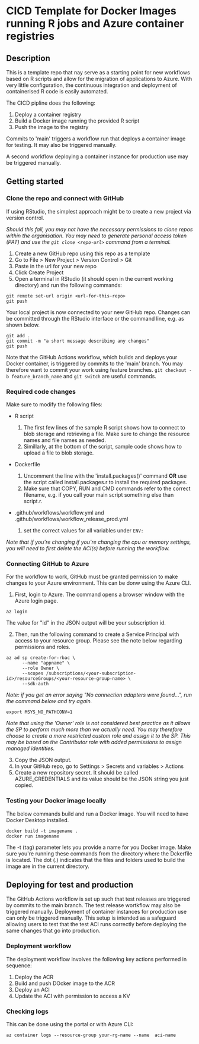 # CICD Template for Docker Images running R jobs and Azure container registries

## Description

This is a template repo that nay serve as a starting point for new workflows based on R scripts and allow for the migration of applications to Azure. With very little configuration, the continuous integration and deployment of containerised R code is easily automated.

The CICD pipline does the following:
1. Deploy a container registry
2. Build a Docker image running the provided R script
3. Push the image to the registry

Commits to 'main' triggers a workflow run that deploys a container image for testing. It may also be triggered manually. 

A second workflow deploying a container instance for production use may be triggered manually. 

## Getting started

### Clone the repo and connect with GitHub

If using RStudio, the simplest approach might be to create a new project via version control.

*Should this fail, you may not have the necessary permissions to clone repos within the organisation. You may need to generate personal access token (PAT) and use the `git clone <repo-url>` command from a terminal.*

1. Create a new GitHub repo using this repo as a template
2. Go to File > New Project > Version Control > Git
3. Paste in the url for your new repo
4. Click Create Project
5. Open a terminal in RStudio (it should open in the current working directory) and run the following commands:

```
git remote set-url origin <url-for-this-repo>
git push
```

Your local project is now connected to your new GitHub repo.
Changes can be committed through the RStudio interface or the command line, e.g. as shown below.

```
git add .
git commit -m "a short message describing any changes"
git push
```

Note that the GitHub Actions workflow, which builds and deploys your Docker container, is triggered by commits to the 'main' branch. You may therefore want to commit your work using feature branches. `git checkout -b feature_branch_name` and `git switch` are useful commands.

### Required code changes

Make sure to modify the following files:

- R script
   1. The first few lines of the sample R script shows how to connect to blob storage and retrieving a file. Make sure to change the resource names and file names as needed.
   2. Simillarly, at the bottom of the script, sample code shows how to upload a file to blob storage.
  
- Dockerfile
   1. Uncomment the line with the 'install.packages()' command **OR** use the script called install.packages.r to install the required packages.
   2. Make sure that COPY, RUN and CMD commands refer to the correct filename, e.g. if you call your main script something else than script.r.

- .github/workflows/workflow.yml and .github/workflows/workflow_release_prod.yml
   1. set the correct values for all variables under `ENV:`

*Note that if you're changing if you're changing the cpu or memory settings, you will need to first delete the ACI(s) before running the workflow.*

### Connecting GitHub to Azure

For the workflow to work, GitHub must be granted permission to make changes to your Azure environment. This can be donw using the Azure CLI.

1. First, login to Azure. The command opens a browser window with the Azure login page.

```
az login
```

The value for "id" in the JSON output will be your subscription id.

2. Then, run the following command to create a Service Principal with access to your resource group. Please see the note below regarding permissions and roles.

```
az ad sp create-for-rbac \
      --name "appname" \
      --role Owner \
      --scopes /subscriptions/<your-subscription-id>/resourceGroups/<your-resource-group-name> \
      --sdk-auth
```

*Note: if you get an error saying "No connection adapters were found...", run the command below and try again.*

```
export MSYS_NO_PATHCONV=1
```

*Note that using the 'Owner' role is not considered best practice as it allows the SP to perform much more than we actually need. You may therefore choose to create a more restricted custom role and assign it to the SP. This may be based on the Contributor role with added permissions to assign managed identities.*

3. Copy the JSON output.
4. In your GitHub repo, go to Settings > Secrets and variables > Actions
5. Create a new repository secret. It should be called AZURE_CREDENTIALS and its value should be the JSON string you just copied.

### Testing your Docker image locally

The below commands build and run a Docker image. You will need to have Docker Desktop installed.

```
docker build -t imagename .
docker run imagename
```

The -t (tag) parameter lets you provide a name for you Docker image. Make sure you're running these commands from the directory where the Dckerfile is located. The dot (.) indicates that the files and folders used to build the image are in the current directory.

## Deploying for test and production

The GitHub Actions workflow is set up such that test releases are triggered by commits to the main branch. The test release wortkflow may also be triggered manually. Deployment of container instances for production use can only be triggered manually. This setup is intended as a safeguard allowing users to test that the test ACI runs correctly before deploying the same changes that go into production.

### Deployment workflow

The deployment workflow involves the following key actions performed in sequence:
1. Deploy the ACR
2. Build and push DOcker image to the ACR
3. Deploy an ACI
4. Update the ACI with permission to access a KV

### Checking logs

This can be done using the portal or with Azure CLI:

```
az container logs --resource-group your-rg-name --name  aci-name
```
